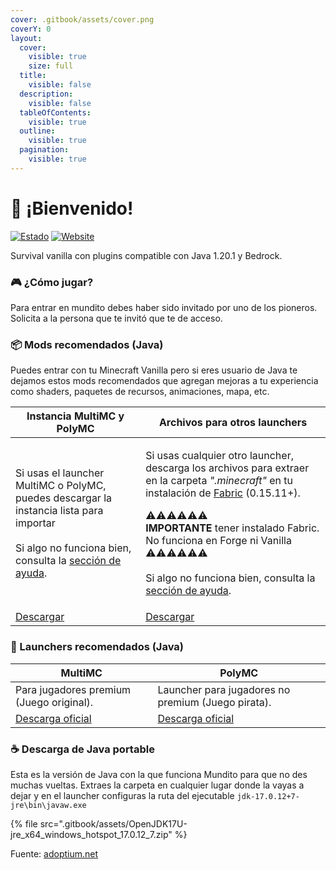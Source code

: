 ```yaml
---
cover: .gitbook/assets/cover.png
coverY: 0
layout:
  cover:
    visible: true
    size: full
  title:
    visible: false
  description:
    visible: false
  tableOfContents:
    visible: true
  outline:
    visible: true
  pagination:
    visible: true
---
```


# 🙋 ¡Bienvenido!

[![Estado](https://img.shields.io/endpoint?url=https%3A%2F%2Fminecraft-server-status-badge.vercel.app%2Fapi%2Fserver%2Fmundito.mochos.xyz%3Fport%3D25565\&style=for-the-badge)](https://stats.uptimerobot.com/vpbB3Zq4A4) [![Website](https://img.shields.io/website?url=https%3A%2F%2Fmapa.mochos.xyz%2F\&up\_message=Online\&down\_message=Offline\&style=for-the-badge\&label=Dynmap\&up\_color=97ca00)](https://stats.uptimerobot.com/vpbB3Zq4A4)

Survival vanilla con plugins compatible con Java 1.20.1 y Bedrock.

### 🎮 ¿Cómo jugar?

Para entrar en mundito debes haber sido invitado por uno de los pioneros. Solicita a la persona que te invitó que te de acceso.

### 📦 Mods recomendados (Java)

Puedes entrar con tu Minecraft Vanilla pero si eres usuario de Java te dejamos estos mods recomendados que agregan mejoras a tu experiencia como shaders, paquetes de recursos, animaciones, mapa, etc.

| Instancia MultiMC y PolyMC                                                                                                                                                                       | Archivos para otros launchers                                                                                                                                                                                                                                                                                                                                                                                                               |
| ------------------------------------------------------------------------------------------------------------------------------------------------------------------------------------------------ | ------------------------------------------------------------------------------------------------------------------------------------------------------------------------------------------------------------------------------------------------------------------------------------------------------------------------------------------------------------------------------------------------------------------------------------------- |
| <p>Si usas el launcher MultiMC o PolyMC, puedes descargar la instancia lista para importar<br><br>Si algo no funciona bien, consulta la <a href="informacion/ayuda.md">sección de ayuda</a>.</p> | <p>Si usas cualquier otro launcher, descarga los archivos para extraer en la carpeta <em>".minecraft"</em> en tu instalación de <a href="https://fabricmc.net/use/installer/">Fabric</a> (0.15.11+).</p><p></p><p>⚠️⚠️⚠️⚠️⚠️⚠️<br><strong>IMPORTANTE</strong> tener instalado Fabric. No funciona en Forge ni Vanilla<br>⚠️⚠️⚠️⚠️⚠️⚠️<br><br>Si algo no funciona bien, consulta la <a href="informacion/ayuda.md">sección de ayuda</a>.</p> |
| [Descargar](https://github.com/mochos/mundito.github.io/raw/main/cliente/Fabric/Mundito.zip)                                                                                                     | [Descargar](https://github.com/mochos/mundito.github.io/raw/main/cliente/Fabric/Mundito-OtrosLaunchers.zip)                                                                                                                                                                                                                                                                                                                                 |

### 🚀 Launchers recomendados (Java)

| MultiMC                                          | PolyMC                                             |
| ------------------------------------------------ | -------------------------------------------------- |
| Para jugadores premium (Juego original).         | Launcher para jugadores no premium (Juego pirata). |
| [Descarga oficial](https://skmedix.pl/downloads) | [Descarga oficial](https://polymc.org/download/)   |



### ☕ Descarga de Java portable

Esta es la versión de Java con la que funciona Mundito para que no des muchas vueltas. Extraes la carpeta en cualquier lugar donde la vayas a dejar y en el launcher configuras la ruta del ejecutable `jdk-17.0.12+7-jre\bin\javaw.exe`

{% file src=".gitbook/assets/OpenJDK17U-jre_x64_windows_hotspot_17.0.12_7.zip" %}

Fuente: [adoptium.net](https://adoptium.net/temurin/releases/?os=windows\&package=jre\&version=17)
